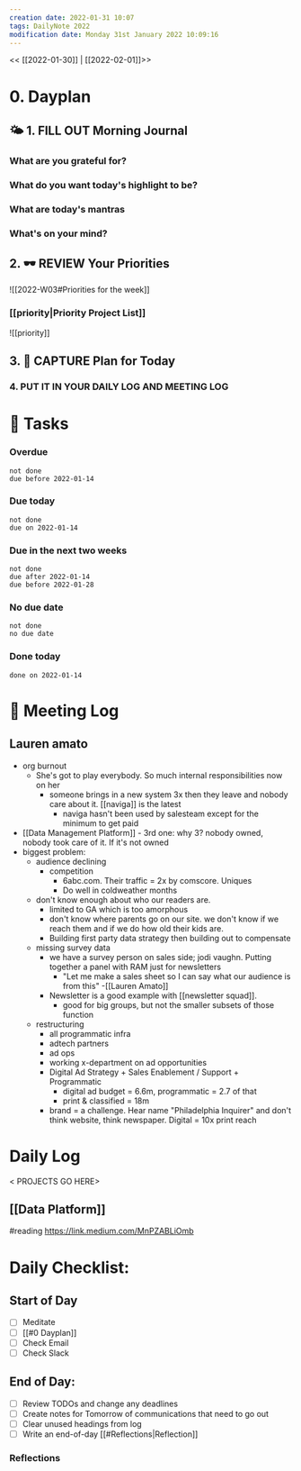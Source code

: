 ```yaml
---
creation date: 2022-01-31 10:07
tags: DailyNote 2022
modification date: Monday 31st January 2022 10:09:16
---
```


<< [[2022-01-30]] | [[2022-02-01]]>>

# 0. Dayplan 
## 🌤 1. **FILL OUT** Morning Journal
### What are you grateful for?


### What do you want today's highlight to be?


### What are today's mantras


### What's on your mind?


## 2. 🕶 **REVIEW** Your Priorities
![[2022-W03#Priorities for the week]]
### [[priority|Priority Project List]] 
![[priority]]

## 3. 📆 **CAPTURE** Plan for Today

### 4. PUT IT IN YOUR DAILY LOG AND MEETING LOG



# 📝 Tasks
### Overdue
```tasks
not done
due before 2022-01-14
```

### Due today
```tasks
not done
due on 2022-01-14
```

### Due in the next two weeks
```tasks
not done
due after 2022-01-14
due before 2022-01-28
```

### No due date
```tasks
not done
no due date
```

### Done today
```tasks
done on 2022-01-14
```


# 📰 Meeting Log
## Lauren amato
- org burnout
	- She's got to play everybody. So much internal responsibilities now on her
		- someone brings in a new system 3x then they leave and nobody care about it. [[naviga]] is the latest
			- naviga hasn't been used by salesteam except for the minimum to get paid
- [[Data Management Platform]] - 3rd one: why 3? nobody owned, nobody took care of it. If it's not owned 
- biggest problem:
	- audience declining
		- competition
			- 6abc.com. Their traffic = 2x by comscore. Uniques
			- Do well in coldweather months
	- don't know enough about who our readers are.
		- limited to GA which is too amorphous
		- don't know where parents go on our site. we don't know if we reach them and if we do how old their kids are.
		- Building first party data strategy then building out to compensate 
	- missing survey data
		- we have a survey person on sales side; jodi vaughn. Putting together a panel with RAM just for newsletters
			- "Let me make a sales sheet so I can say what our audience is from this" -[[Lauren Amato]]
		- Newsletter is a good example with [[newsletter squad]].
			- good for big groups, but not the smaller subsets of those function
	- restructuring
		- all programmatic infra
		- adtech partners
		- ad ops
		- working x-department on ad opportunities
		- Digital Ad Strategy + Sales Enablement / Support + Programmatic
			- digital ad budget = 6.6m, programmatic = 2.7 of that
			- print & classified = 18m
		- brand = a challenge. Hear name "Philadelphia Inquirer" and don't think website, think newspaper. Digital = 10x print reach


# Daily Log
< PROJECTS GO HERE>
## [[Data Platform]]
#reading https://link.medium.com/MnPZABLiOmb


# Daily Checklist:
## Start of Day
- [ ] Meditate
- [ ] [[#0 Dayplan]]
- [ ] Check Email
- [ ] Check Slack

## End of Day:
- [ ] Review TODOs and change any deadlines
- [ ] Create notes for Tomorrow of communications that need to go out
- [ ] Clear unused headings from log
- [ ] Write an end-of-day [[#Reflections|Reflection]]

### Reflections
